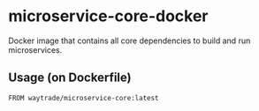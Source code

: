 # microservice-core-docker

Docker image that contains all core dependencies to build and run microservices.

## Usage (on Dockerfile)
  ```
  FROM waytrade/microservice-core:latest
  ```